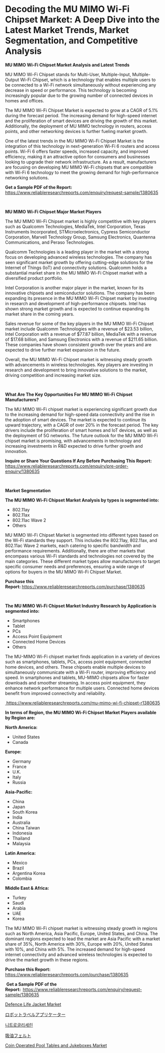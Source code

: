 <p><h1>Decoding the MU MIMO Wi-Fi Chipset Market: A Deep Dive into the Latest Market Trends, Market Segmentation, and Competitive Analysis</h1></p><p><strong>MU MIMO Wi-Fi Chipset Market Analysis and Latest Trends</strong></p>
<p><p>MU MIMO Wi-Fi Chipset stands for Multi-User, Multiple-Input, Multiple-Output Wi-Fi Chipset, which is a technology that enables multiple users to be connected to a Wi-Fi network simultaneously without experiencing any decrease in speed or performance. This technology is becoming increasingly popular due to the growing number of connected devices in homes and offices.</p><p>The MU MIMO Wi-Fi Chipset Market is expected to grow at a CAGR of 5.1% during the forecast period. The increasing demand for high-speed internet and the proliferation of smart devices are driving the growth of this market. Additionally, the deployment of MU MIMO technology in routers, access points, and other networking devices is further fueling market growth.</p><p>One of the latest trends in the MU MIMO Wi-Fi Chipset Market is the integration of this technology in next-generation Wi-Fi 6 routers and access points. Wi-Fi 6 offers faster speeds, increased capacity, and improved efficiency, making it an attractive option for consumers and businesses looking to upgrade their network infrastructure. As a result, manufacturers are focusing on developing MU MIMO Wi-Fi chipsets that are compatible with Wi-Fi 6 technology to meet the growing demand for high-performance networking solutions.</p></p>
<p><strong>Get a Sample PDF of the Report:&nbsp;</strong> <a href="https://www.reliableresearchreports.com/enquiry/request-sample/1380635">https://www.reliableresearchreports.com/enquiry/request-sample/1380635</a></p>
<p>&nbsp;</p>
<p><strong>MU MIMO Wi-Fi Chipset Major Market Players</strong></p>
<p><p>The MU MIMO Wi-Fi Chipset market is highly competitive with key players such as Qualcomm Technologies, MediaTek, Intel Corporation, Texas Instruments Incorporated, STMicroelectronics, Cypress Semiconductor Corporation, Marvell Technology Group, Samsung Electronics, Quantenna Communications, and Peraso Technologies.</p><p>Qualcomm Technologies is a leading player in the market with a strong focus on developing advanced wireless technologies. The company has seen significant market growth by offering cutting-edge solutions for the Internet of Things (IoT) and connectivity solutions. Qualcomm holds a substantial market share in the MU MIMO Wi-Fi Chipset market with a diversified product portfolio.</p><p>Intel Corporation is another major player in the market, known for its innovative chipsets and semiconductor solutions. The company has been expanding its presence in the MU MIMO Wi-Fi Chipset market by investing in research and development of high-performance chipsets. Intel has shown strong market growth and is expected to continue expanding its market share in the coming years.</p><p>Sales revenue for some of the key players in the MU MIMO Wi-Fi Chipset market include Qualcomm Technologies with a revenue of $23.53 billion, Intel Corporation with a revenue of $77.87 billion, MediaTek with a revenue of $17.68 billion, and Samsung Electronics with a revenue of $211.65 billion. These companies have shown consistent growth over the years and are expected to drive further market expansion in the future.</p><p>Overall, the MU MIMO Wi-Fi Chipset market is witnessing steady growth with advancements in wireless technologies. Key players are investing in research and development to bring innovative solutions to the market, driving competition and increasing market size.</p></p>
<p>&nbsp;</p>
<p><strong>What Are The Key Opportunities For MU MIMO Wi-Fi Chipset Manufacturers?</strong></p>
<p><p>The MU MIMO Wi-Fi chipset market is experiencing significant growth due to the increasing demand for high-speed data connectivity and the rise in the adoption of smart devices. The market is expected to continue its upward trajectory, with a CAGR of over 20% in the forecast period. The key drivers include the proliferation of smart homes and IoT devices, as well as the deployment of 5G networks. The future outlook for the MU MIMO Wi-Fi chipset market is promising, with advancements in technology and increasing investments in R&D expected to drive further growth and innovation.</p></p>
<p><strong>Inquire or Share Your Questions If Any Before Purchasing This Report:</strong> <a href="https://www.reliableresearchreports.com/enquiry/pre-order-enquiry/1380635">https://www.reliableresearchreports.com/enquiry/pre-order-enquiry/1380635</a></p>
<p>&nbsp;</p>
<p><strong>Market Segmentation</strong></p>
<p><strong>The MU MIMO Wi-Fi Chipset Market Analysis by types is segmented into:</strong></p>
<p><ul><li>802.11ay</li><li>802.11ax</li><li>802.11ac Wave 2</li><li>Others</li></ul></p>
<p><p>MU MIMO Wi-Fi Chipset Market is segmented into different types based on the Wi-Fi standards they support. This includes the 802.11ay, 802.11ax, and 802.11ac Wave 2 markets, each catering to specific bandwidth and performance requirements. Additionally, there are other markets that encompass various Wi-Fi standards and technologies not covered by the main categories. These different market types allow manufacturers to target specific consumer needs and preferences, ensuring a wide range of options for buyers in the MU MIMO Wi-Fi Chipset Market.</p></p>
<p><strong>Purchase this Report:&nbsp;</strong><a href="https://www.reliableresearchreports.com/purchase/1380635">https://www.reliableresearchreports.com/purchase/1380635</a></p>
<p>&nbsp;</p>
<p><strong>The MU MIMO Wi-Fi Chipset Market Industry Research by Application is segmented into:</strong></p>
<p><ul><li>Smartphones</li><li>Tablet</li><li>PCs</li><li>Access Point Equipment</li><li>Connected Home Devices</li><li>Others</li></ul></p>
<p><p>The MU-MIMO Wi-Fi chipset market finds application in a variety of devices such as smartphones, tablets, PCs, access point equipment, connected home devices, and others. These chipsets enable multiple devices to simultaneously communicate with a Wi-Fi router, improving efficiency and speed. In smartphones and tablets, MU-MIMO chipsets allow for faster downloads and smoother streaming. In access point equipment, they enhance network performance for multiple users. Connected home devices benefit from improved connectivity and reliability.</p></p>
<p><a href="https://www.reliableresearchreports.com/mu-mimo-wi-fi-chipset-r1380635">&nbsp;https://www.reliableresearchreports.com/mu-mimo-wi-fi-chipset-r1380635</a></p>
<p><strong>In terms of Region, the MU MIMO Wi-Fi Chipset Market Players available by Region are:</strong></p>
<p>
    <p> <strong> North America: </strong>
        <ul>
            <li>United States</li>
            <li>Canada</li>
        </ul>
        </p> 
    <p> <strong> Europe: </strong>
        <ul>
            <li>Germany</li>
            <li>France</li>
            <li>U.K.</li>
            <li>Italy</li>
            <li>Russia</li>
        </ul>
        </p> 
    <p> <strong> Asia-Pacific: </strong>
        <ul>
            <li>China</li>
            <li>Japan</li>
            <li>South Korea</li>
            <li>India</li>
            <li>Australia</li>
            <li>China Taiwan</li>
            <li>Indonesia</li>
            <li>Thailand</li>
            <li>Malaysia</li>
        </ul>
        </p> 
    <p> <strong> Latin America: </strong>
        <ul>
            <li>Mexico</li>
            <li>Brazil</li>
            <li>Argentina Korea</li>
            <li>Colombia</li>
        </ul>
        </p> 
    <p> <strong> Middle East & Africa: </strong>
        <ul>
            <li>Turkey</li>
            <li>Saudi</li>
            <li>Arabia</li>
            <li>UAE</li>
            <li>Korea</li>
        </ul>
    </p>
    </p>
<p><p>The MU MIMO Wi-Fi chipset market is witnessing steady growth in regions such as North America, Asia Pacific, Europe, United States, and China. The dominant regions expected to lead the market are Asia Pacific with a market share of 35%, North America with 30%, Europe with 20%, United States with 10%, and China with 5%. The increased demand for high-speed internet connectivity and advanced wireless technologies is expected to drive the market growth in these regions.</p></p>
<p><strong>Purchase this Report: </strong><a href="https://www.reliableresearchreports.com/purchase/1380635">https://www.reliableresearchreports.com/purchase/1380635</a></p>
<p>&nbsp;<strong>Get a Sample PDF of the Report:&nbsp;&nbsp;</strong><a href="https://www.reliableresearchreports.com/enquiry/request-sample/1380635">https://www.reliableresearchreports.com/enquiry/request-sample/1380635</a></p>
<p><strong></strong></p>
<p><p><a href="https://github.com/julyju69/Market-Research-Report-List-4/blob/main/defence-life-jacket-market.md">Defence Life Jacket Market</a></p><p><a href="https://github.com/avwofrml53535/Market-Research-Report-List-2/blob/main/3004934147850.md">ロボットラベルアプリケーター</a></p><p><a href="https://github.com/bvubpqd5241630/Market-Research-Report-List-2/blob/main/9052886157061.md">니트로글리세린</a></p><p><a href="https://github.com/JanickJohns/Market-Research-Report-List-1/blob/main/2988895147849.md">吸油フェルト</a></p><p><a href="https://github.com/gdfhhhj/Market-Research-Report-List-5/blob/main/coin-operated-pool-tables-and-jukeboxes-market.md">Coin Operated Pool Tables and Jukeboxes Market</a></p></p>